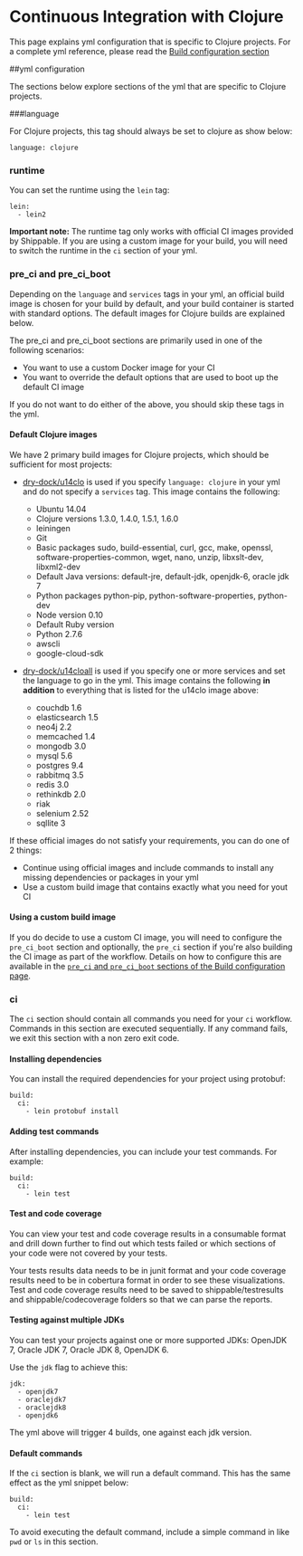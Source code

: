 
# Continuous Integration with Clojure
This page explains yml configuration that is specific to Clojure projects. For a complete yml reference, please read the [Build configuration section](../shippableyml.md)

##yml configuration

The sections below explore sections of the yml that are specific to Clojure projects.


###language


For Clojure projects, this tag should always be set to clojure as show below:

```
language: clojure
```

### runtime

You can set the runtime using the `lein` tag:

```
lein:
  - lein2
```

**Important note:** The runtime tag only works with official CI images provided by Shippable. If you are using a custom image for your build, you will need to switch the runtime in the `ci` section of your yml.

### pre_ci and pre_ci_boot

Depending on the `language` and `services` tags in your yml, an official build image is chosen for your build by default, and your build container is started with standard options. The default images for Clojure builds are explained below.

The pre_ci and pre_ci_boot sections are primarily used in one of the following scenarios:

* You want to use a custom Docker image for your CI
* You want to override the default options that are used to boot up the default CI image

If you do not want to do either of the above, you should skip these tags in the yml.

#### Default Clojure images
We have 2 primary build images for Clojure projects, which should be sufficient for most projects:

* [dry-dock/u14clo](https://github.com/dry-dock/u14clo) is used if you specify `language: clojure` in your yml and do not specify a `services` tag. This image contains the following:

	* Ubuntu 14.04
	* Clojure versions 1.3.0, 1.4.0, 1.5.1, 1.6.0
	* leiningen
	* Git
	* Basic packages sudo, build-essential, curl, gcc, make, openssl, software-properties-common, wget, nano, unzip, libxslt-dev, libxml2-dev
	* Default Java versions: default-jre, default-jdk, openjdk-6, oracle jdk 7  
	* Python packages python-pip, python-software-properties, python-dev
	* Node version 0.10
	* Default Ruby version
	* Python 2.7.6
	* awscli
	* google-cloud-sdk

* [dry-dock/u14cloall](https://github.com/dry-dock/u14cloall) is used if you specify one or more services and set the language to go in the yml. This image contains the following **in addition** to everything that is listed for the u14clo image above:

	* couchdb 1.6
	* elasticsearch 1.5
	* neo4j 2.2
	* memcached 1.4
	* mongodb 3.0
	* mysql 5.6
	* postgres 9.4
	* rabbitmq 3.5
	* redis 3.0
	* rethinkdb 2.0
	* riak
	* selenium 2.52
	* sqllite 3


If these official images do not satisfy your requirements, you can do one of 2 things:

- Continue using official images and include commands to install any missing dependencies or packages in your yml
- Use a custom build image that contains exactly what you need for yout CI

#### Using a custom build image
If you do decide to use a custom CI image, you will need to configure the `pre_ci_boot` section and optionally, the `pre_ci` section if you're also building the CI image as part of the workflow. Details on how to configure this are available in the [`pre_ci` and `pre_ci_boot` sections of the Build configuration page](../shippableyml.md#build).

### ci
The `ci` section should contain all commands you need for your `ci` workflow. Commands in this section are executed sequentially. If any command fails, we exit this section with a non zero exit code.

#### Installing dependencies
You can install the required dependencies for your project using protobuf:

```
build:
  ci:
    - lein protobuf install
```


#### Adding test commands
After installing dependencies, you can include your test commands. For example:  

```
build:
  ci:
    - lein test
```


#### Test and code coverage
You can view your test and code coverage results in a consumable format and drill down further to find out which tests failed or which sections of your code were not covered by your tests.

Your tests results data needs to be in junit format and your code coverage results need to be in cobertura format in order to see these visualizations. Test and code coverage results need to be saved to shippable/testresults and shippable/codecoverage folders so that we can parse the reports.

#### Testing against multiple JDKs
You can test your projects against one or more supported JDKs: OpenJDK 7, Oracle JDK 7, Oracle JDK 8, OpenJDK 6.

Use the `jdk` flag to achieve this:

```
jdk:
  - openjdk7
  - oraclejdk7
  - oraclejdk8
  - openjdk6
```
The yml above will trigger 4 builds, one against each jdk version.


#### Default commands

If the `ci` section is blank, we will run a default command. This has the same effect as the yml snippet below:

```
build:
  ci:
    - lein test
```

To avoid executing the default command, include a simple command in like `pwd` or `ls` in this section.
